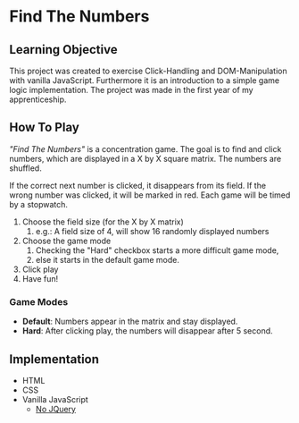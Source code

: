 # Find The Numbers

## Learning Objective
This project was created to exercise Click-Handling and DOM-Manipulation with vanilla JavaScript. 
Furthermore it is an introduction to a simple game logic implementation.
The project was made in the first year of my apprenticeship.

## How To Play
_"Find The Numbers"_ is a concentration game. The goal is to find and click numbers, which are displayed in a X by X 
square matrix. The numbers are shuffled. 

If the correct next number is clicked, it disappears from its field.
If the wrong number was clicked, it will be marked in red.
Each game will be timed by a stopwatch.

1. Choose the field size (for the X by X matrix)
   1. e.g.: A field size of 4, will show 16 randomly displayed numbers
2. Choose the game mode
   1. Checking the "Hard" checkbox starts a more difficult game mode, 
   2. else it starts in the default game mode. 
3. Click play
4. Have fun!

### Game Modes
* **Default**: Numbers appear in the matrix and stay displayed.
* **Hard**: After clicking play, the numbers will disappear after 5 second.

## Implementation
* HTML
* CSS
* Vanilla JavaScript
  * [No JQuery](https://youmightnotneedjquery.com/)